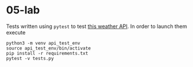 # 05-lab

Tests written using `pytest` to test [this weather API](https://open-meteo.com/en/docs). In order to launch them execute
```
python3 -m venv api_test_env
source api_test_env/bin/activate
pip install -r requirements.txt
pytest -v tests.py
```
